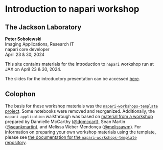 # Introduction to napari workshop
## The Jackson Laboratory
**Peter Sobolewski**  
Imaging Applications, Research IT  
napari core developer  
April 23 & 30, 2024


This site contains materials for the Introduction to `napari` workshop
run at JAX on April 23 & 30, 2024.

The slides for the introductory presentation can be accessed [here](https://thejacksonlaboratory.github.io/intro-napari-slides/).

## Colophon

The basis for these workshop materials was the [`napari-workshops-template` project](https://github.com/napari/napari-workshop-template). 
Some notebooks were removed and reorganized. Additionally, the `napari application` walkthrough was based on [material from a workshop](https://github.com/dgmccart/intro-to-napari-workshop) prepared by Dannielle McCarthy ([@dgmccart](https://github.com/dgmccart)), Sean Martin ([@seankmartin](https://github.com/seankmartin)), and Melissa Weber Mendonça ([@melissawm](https://github.com/melissawm)).
For information on preparing your own workshop materials using the template, please see [the documentation for the `napari-workshops-template` repository](https://napari.org/napari-workshop-template/docs/build_your_workshop.html).
